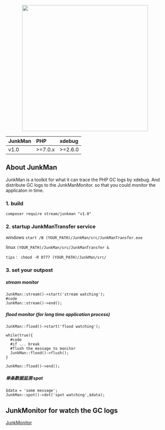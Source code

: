 <p align="center"><img src="https://github.com/ydtg1993/JunkMan/blob/master/src/image/iconfinder_Eye.png" width="400px"></p>   
  
<table><thead><tr><th style="text-align:center;">JunkMan</th>
<th style="text-align:left;">PHP</th>
<th style="text-align:left;">xdebug</th>
</tr></thead><tbody><tr><td style="text-align:left;">v1.0</td>
<td style="text-align:left;">&gt;=7.0.x</td>
<td style="text-align:left;">&gt;=2.6.0</td>
</tr></tbody></table>

## About JunkMan

JunkMan is a toolkit for what it can trace the PHP GC logs by xdebug. And distribute GC logs to the JunkManMonitor.
so that you could monitor the applicaton in time.


### 1. build

`composer require stream/junkman "v1.0"`    

### 2. startup JunkManTransfer service

windows   `start /B (YOUR_PATH)/JunkMan/src/JunkManTransfer.exe`

linux   `(YOUR_PATH)/JunkMan/src/JunkManTransfer &`

    tips： chmod -R 0777 (YOUR_PATH)/JunkMan/src/  

### 3. set your outpost

##### stream monitor

    JunkMan::stream()->start('stream watching');
    #code
    JunkMan::stream()->end();
    
    
##### flood monitor (for long time application process)

    JunkMan::flood()->start('flood watching');
    
    while(true){
      #code
      #if ... break
      #flush the message to monitor
      JunkMan::flood()->flush();
    }
    
    JunkMan::flood()->end();   
    
##### 单条数据监测 spot
    $data = 'some message';
    JunkMan::spot()->dot('spot watching',$data); 
    
    
## JunkMonitor for watch the GC logs
[JunkMonitor](https://github.com/ydtg1993/JunkMonitor.git)
